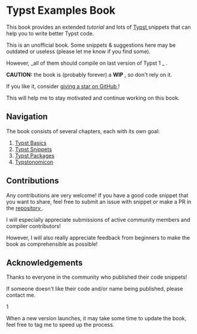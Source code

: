 #  Typst Examples Book

This book provides an extended _tutorial_ and lots of [ Typst
](https://github.com/typst/typst) snippets that can help you to write better
Typst code.

This is an unofficial book. Some snippets & suggestions here may be outdated
or useless (please let me know if you find some).

However, _all of them should compile on last version of Typst 1  _ .

**CAUTION:** the book is (probably forever) a **WIP** , so don't rely on it.

If you like it, consider [ giving a star on GitHub
](https://github.com/sitandr/typst-examples-book) !

This will help me to stay motivated and continue working on this book.

##  Navigation

The book consists of several chapters, each with its own goal:

  1. [ Typst Basics ](./basics/index.html)
  2. [ Typst Snippets ](./snippets/index.html)
  3. [ Typst Packages ](./packages/index.html)
  4. [ Typstonomicon ](./typstonomicon/index.html)

##  Contributions

Any contributions are very welcome! If you have a good code snippet that you
want to share, feel free to submit an issue with snippet or make a PR in the [
repository ](https://github.com/sitandr/typst-examples-book) .

I will especially appreciate submissions of active community members and
compiler contributors!

However, I will also really appreciate feedback from beginners to make the
book as comprehensible as possible!

##  Acknowledgements

Thanks to everyone in the community who published their code snippets!

If someone doesn't like their code and/or name being published, please contact
me.

1

When a new version launches, it may take some time to update the book, feel
free to tag me to speed up the process.

